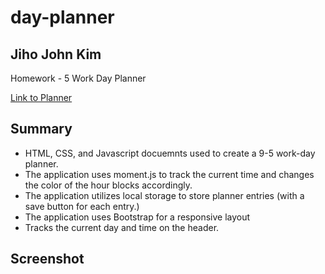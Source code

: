 # day-planner

## Jiho John Kim
Homework - 5 Work Day Planner

[Link to Planner](https://jihojk.github.io/day-planner/)

## Summary
* HTML, CSS, and Javascript docuemnts used to create a 9-5 work-day planner.
* The application uses moment.js to track the current time and changes the color of the hour blocks accordingly.
* The application utilizes local storage to store planner entries (with a save button for each entry.) 
* The application uses Bootstrap for a responsive layout
* Tracks the current day and time on the header. 

## Screenshot

